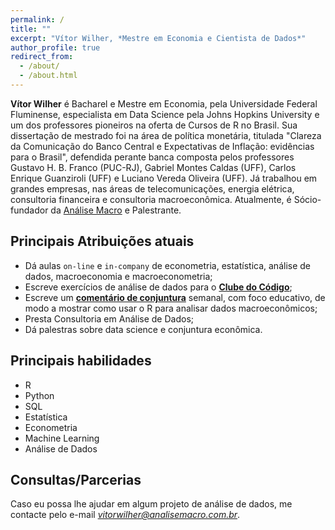 ```yaml
---
permalink: /
title: ""
excerpt: "Vítor Wilher, *Mestre em Economia e Cientista de Dados*"
author_profile: true
redirect_from: 
  - /about/
  - /about.html
---
```


**Vítor Wilher** é Bacharel e Mestre em Economia, pela Universidade Federal Fluminense, especialista em Data Science pela Johns Hopkins University e um dos professores pioneiros na oferta de Cursos de R no Brasil. Sua dissertação de mestrado foi na área de política monetária, titulada "Clareza da Comunicação do Banco Central e Expectativas de Inflação: evidências para o Brasil", defendida perante banca composta pelos professores Gustavo H. B. Franco (PUC-RJ), Gabriel Montes Caldas (UFF), Carlos Enrique Guanziroli (UFF) e Luciano Vereda Oliveira (UFF). Já trabalhou em grandes empresas, nas áreas de telecomunicações, energia elétrica, consultoria financeira e consultoria macroeconômica. Atualmente, é Sócio-fundador da [Análise Macro](http://analisemacro.com.br) e Palestrante.

## Principais Atribuições atuais

- Dá aulas `on-line` e `in-company` de econometria, estatística, análise de dados, macroeconomia e macroeconometria;
- Escreve exercícios de análise de dados para o [**Clube do Código**](http://analisemacro.com.br/clube-do-código);
- Escreve um [**comentário de conjuntura**](https://analisemacro.com.br/category/economia/comentario-de-conjuntura/) semanal, com foco educativo, de modo a mostrar como usar o R para analisar dados macroeconômicos;
- Presta Consultoria em Análise de Dados;
- Dá palestras sobre data science e conjuntura econômica.

## Principais habilidades

- R
- Python
- SQL
- Estatística
- Econometria
- Machine Learning
- Análise de Dados

## Consultas/Parcerias

Caso eu possa lhe ajudar em algum projeto de análise de dados, me contacte pelo e-mail *vitorwilher@analisemacro.com.br*. 
